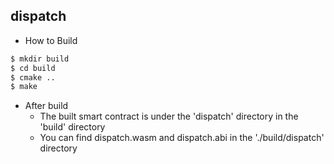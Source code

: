dispatch
-----------

 - How to Build 

```sh
$ mkdir build
$ cd build
$ cmake ..
$ make
```
 - After build 
   - The built smart contract is under the 'dispatch' directory in the 'build' directory
   - You can find dispatch.wasm and dispatch.abi in the './build/dispatch' directory



